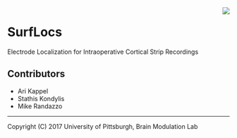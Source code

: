 <img src="https://github.com/akapp/surflocs/blob/master/icons/logo_brainmodulationlab_large.png" align="right" />

# SurfLocs

Electrode Localization for Intraoperative Cortical Strip Recordings 

## Contributors

* Ari Kappel
* Stathis Kondylis
* Mike Randazzo
__________________________________________________________________________________
Copyright (C) 2017 University of Pittsburgh, Brain Modulation Lab
